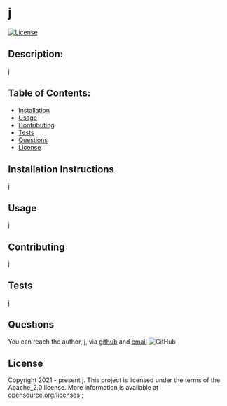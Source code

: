 # j
[![License](https://img.shields.io/badge/License-Apache%202.0-blue.svg)](https://opensource.org/licenses/Apache-2.0)
## Description:  
 j

    
## Table of Contents:
* [Installation](#installation-instructions)
* [Usage](#usage)
* [Contributing](#contributing)
* [Tests](#tests)
* [Questions](#questions)
* [License](#license-info)

## Installation Instructions
j

## Usage
j

## Contributing
j

## Tests
j

## Questions
You can reach the author, j,  via [github](http://github.com/j) and [email](mailto:j)
![GitHub](https://img.shields.io/github/followers/j?label=follow&style=social)

## License
Copyright 2021 - present j.
This project is licensed under the terms of the Apache_2.0 license. 
More information is available at [opensource.org/licenses](https://opensource.org/licenses/Apache-2.0)
;